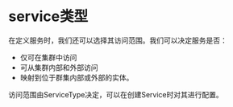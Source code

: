 # service类型

在定义服务时，我们还可以选择其访问范围。我们可以决定服务是否：

* 仅可在集群中访问
* 可从集群内部和外部访问
* 映射到位于群集内部或外部的实体。

访问范围由ServiceType决定，可以在创建Service时对其进行配置。

